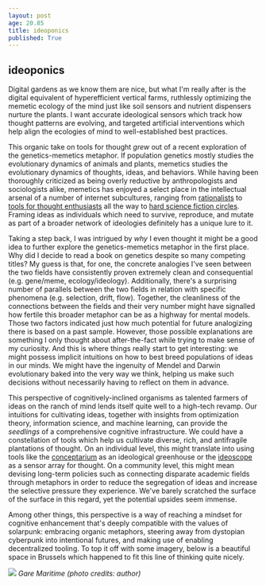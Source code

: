 ```yaml
---
layout: post
age: 20.85
title: ideoponics
published: True
---
```


## ideoponics

Digital gardens as we know them are nice, but what I'm really after is the digital equivalent of hyperefficient vertical farms, ruthlessly optimizing the memetic ecology of the mind just like soil sensors and nutrient dispensers nurture the plants. I want accurate ideological sensors which track how thought patterns are evolving, and targeted artificial interventions which help align the ecologies of mind to well-established best practices.

This organic take on tools for thought _grew_ out of a recent exploration of the genetics-memetics metaphor. If population genetics mostly studies the evolutionary dynamics of animals and plants, memetics studies the evolutionary dynamics of thoughts, ideas, and behaviors. While having been thoroughly criticized as being overly reductive by anthropologists and sociologists alike, memetics has enjoyed a select place in the intellectual arsenal of a number of internet subcultures, ranging from [rationalists](https://www.lesswrong.com/tag/memetics) to [tools for thought enthusiasts](https://linus.coffee/note/move/) all the way to [hard science fiction circles](https://www.reddit.com/r/suggestmeabook/comments/cl3m81/novel_on_the_theme_of_infectious_ideas_and/). Framing ideas as individuals which need to survive, reproduce, and mutate as part of a broader network of ideologies definitely has a unique lure to it.

Taking a step back, I was intrigued by _why_ I even thought it might be a good idea to further explore the genetics-memetics metaphor in the first place. Why did I decide to read a book on genetics despite so many competing titles? My guess is that, for one, the concrete analogies I've seen between the two fields have consistently proven extremely clean and consequential (e.g. gene/meme, ecology/ideology). Additionally, there's a surprising number of parallels between the two fields in relation with specific phenomena (e.g. selection, drift, flow). Together, the cleanliness of the connections between the fields and their very number might have signalled how fertile this broader metaphor can be as a highway for mental models. Those two factors indicated just how much potential for future analogizing there is based on a past sample. However, those possible explanations are something I only thought about after-the-fact while trying to make sense of my curiosity. And this is where things really start to get interesting: we might possess implicit intuitions on how to best breed populations of ideas in our minds. We might have the ingenuity of Mendel and Darwin evolutionary baked into the very way we think, helping us make such decisions without necessarily having to reflect on them in advance.

This perspective of cognitively-inclined organisms as talented farmers of ideas on the ranch of mind lends itself quite well to a high-tech revamp. Our intuitions for cultivating ideas, together with insights from optimization theory, information science, and machine learning, can provide the _seedlings_ of a comprehensive cognitive infrastructure. We could have a constellation of tools which help us cultivate diverse, rich, and antifragile plantations of thought. On an individual level, this might translate into using tools like the [conceptarium](http://psionica.org/tools/conceptarium/) as an ideological greenhouse or the [ideoscope](https://psionica.org/tools/ideoscope/) as a sensor array for thought. On a community level, this might mean devising long-term policies such as connecting disparate academic fields through metaphors in order to reduce the segregation of ideas and increase the selective pressure they experience. We've barely scratched the surface of the surface in this regard, yet the potential upsides seem immense.

Among other things, this perspective is a way of reaching a mindset for cognitive enhancement that's deeply compatible with the values of solarpunk: embracing organic metaphors, steering away from dystopian cyberpunk into intentional futures, and making use of enabling decentralized tooling. To top it off with some imagery, below is a beautiful space in Brussels which happened to fit this line of thinking quite nicely.

![](/assets/img/brussels.jpg)
_Gare Maritime (photo credits: author)_
